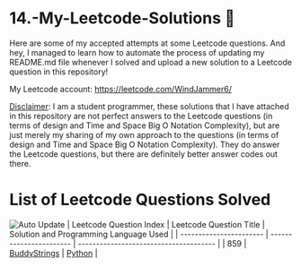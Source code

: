 # 14.-My-Leetcode-Solutions :dart:
Here are some of my accepted attempts at some Leetcode questions. And hey, I managed to learn how to automate the process of updating my README.md file whenever I solved and 
upload a new solution to a Leetcode question in this repository!

My Leetcode account: https://leetcode.com/WindJammer6/

<ins>Disclaimer</ins>: I am a student programmer, these solutions that I have attached in this repository are not perfect answers to the Leetcode questions (in terms of design 
and Time and Space Big O Notation Complexity), but are just merely my sharing of my own approach to the questions (in terms of design and Time and Space Big O Notation Complexity).
They do answer the Leetcode questions, but there are definitely better answer codes out there.

# List of Leetcode Questions Solved
![Auto Update](https://github.com/WindJammer6/14.-My-Leetcode-Solutions/actions/workflows/update_readme.yml/badge.svg)
| Leetcode Question Index | Leetcode Question Title | Solution and Programming Language Used |
| ----------------------- | ----------------------- | -------------------------------------- |
| 859 | [BuddyStrings](https://leetcode.com/problems/buddystrings) | [Python](https://github.com/WindJammer6/14.-My-Leetcode-Solutions/blob/main/1_Easy_LeetCode_Question/leetcode_859_BuddyStrings.py) |
